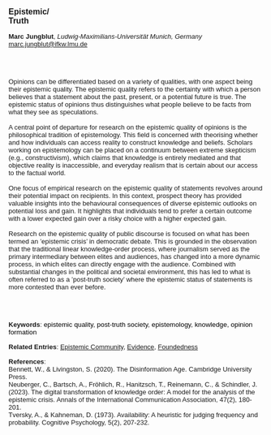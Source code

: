 <!DOCTYPE html><html lang="en"><head><title="Epistemic/Truth"></head>
<body><p><font face="Poppins, Calibri, sans-serif" size="3"><b>Epistemic/<br>Truth</b></font></p>
<p><font face="Poppins, Calibri, sans-serif" size="2"><b>Marc Jungblut</b>, <i>Ludwig-Maximilians-Universität Munich, Germany</i><br><a href="mailto:marc.jungblut@ifkw.lmu.de" target="blank">marc.jungblut@ifkw.lmu.de</a></font></p>
<p><font face="Poppins, Calibri, sans-serif" size="2"><br><br><br>Opinions can be differentiated based on a variety of qualities, with one aspect being their epistemic quality. The epistemic quality refers to the certainty with which a person believes that a statement about the past, present, or a potential future is true. The epistemic status of opinions thus distinguishes what people believe to be facts from what they see as speculations.<br><br>A central point of departure for research on the epistemic quality of opinions is the philosophical tradition of epistemology. This field is concerned with theorising whether and how individuals can access reality to construct knowledge and beliefs. Scholars working on epistemology can be placed on a continuum between extreme skepticism (e.g., constructivism), which claims that knowledge is entirely mediated and that objective reality is inaccessible, and everyday realism that is certain about our access to the factual world.<br><br>One focus of empirical research on the epistemic quality of statements revolves around their potential impact on recipients. In this context, prospect theory has provided valuable insights into the behavioural consequences of diverse epistemic outlooks on potential loss and gain. It highlights that individuals tend to prefer a certain outcome with a lower expected gain over a risky choice with a higher expected gain.<br><br>Research on the epistemic quality of public discourse is focused on what has been termed an ’epistemic crisis’ in democratic debate. This is grounded in the observation that the traditional linear knowledge-order process, where journalism served as the primary intermediary between elites and audiences, has changed into a more dynamic process, in which elites can directly engage with the audience. Combined with substantial changes in the political and societal environment, this has led to what is often referred to as a ’post-truth society’ where the epistemic status of statements is more contested than ever before.<br><br><br><br></font></p>
<p><font face="Poppins, Calibri, sans-serif" size="2"><b>Keywords</b>: </span></font></font></span></font><font color="#000000"><span style="text-decoration: none"><font face="calibri, sans-serif"><font size="2" style="font-size: 10pt"><span lang="hu-hu">e</span></font></font></span></font><font color="#000000"><span style="text-decoration: none"><font face="calibri, sans-serif"><font size="2" style="font-size: 10pt"><span lang="hu-hu">pistemic quality, post-truth society, epistemology, knowledge, opinion formation</span></font></font></span></font></font></p>
<p><font face="Poppins, Calibri, sans-serif" size="2"><b>Related Entries</b>: <a href="./epistemic-community.html">Epistemic Community</a>, <a href="./evidence.html">Evidence</a>, <a href="./foundedness.html">Foundedness</a></font></p>
<p><font face="Poppins, Calibri, sans-serif" size="2"><b>References</b>:<br>Bennett, W., &amp; Livingston, S. (2020). The Disinformation Age. Cambridge University Press.<br>Neuberger, C., Bartsch, A., Fröhlich, R., Hanitzsch, T., Reinemann, C., &amp; Schindler, J. (2023). The digital transformation of knowledge order: A model for the analysis of the epistemic crisis. Annals of the International Communication Association, 47(2), 180-201.<br>Tversky, A., &amp; Kahneman, D. (1973). Availability: A heuristic for judging frequency and probability. Cognitive Psychology, 5(2), 207-232.</font></p>
</body>